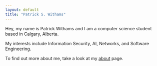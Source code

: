 ```yaml
---
layout: default
title: "Patrick S. Withams"
---
```


Hey, my name is Patrick Withams and I am a computer science student based in Calgary, Alberta.

My interests include Information Security, AI, Networks, and Software Engineering.

To find out more about me, take a look at my [about](/about) page.
